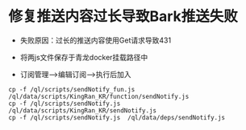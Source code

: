 # 修复推送内容过长导致Bark推送失败

* 失败原因：过长的推送内容使用Get请求导致431

* 将两js文件保存于青龙docker挂载路径中
* 订阅管理——>编辑订阅——>执行后加入
```shell
cp -f /ql/scripts/sendNotify_fun.js /ql/data/scripts/KingRan_KR/function/sendNotify.js
cp -f /ql/scripts/sendNotify.js /ql/data/scripts/KingRan_KR/sendNotify.js
cp -f /ql/scripts/sendNotify.js  /ql/data/deps/sendNotify.js
```

